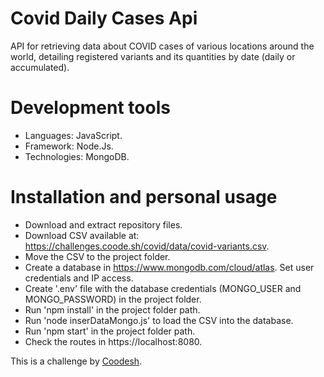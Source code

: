 # Covid Daily Cases Api

API for retrieving data about COVID cases of various locations around the world, detailing registered variants and its quantities by date (daily or accumulated).



# Development tools

 - Languages: JavaScript.
 - Framework: Node.Js.
 - Technologies: MongoDB. 

# Installation and personal usage

- Download and extract repository files.
- Download CSV available at: https://challenges.coode.sh/covid/data/covid-variants.csv.
- Move the CSV to the project folder.
- Create a database in  https://www.mongodb.com/cloud/atlas. Set user credentials and IP access.
- Create '.env' file with the database credentials (MONGO_USER and MONGO_PASSWORD) in the project folder.
- Run 'npm install' in the project folder path.
- Run 'node inserDataMongo.js' to load the CSV into the database.
- Run 'npm start' in the project folder path.
- Check the routes in https://localhost:8080.


This is a challenge by <a href="https://coodesh.com/">Coodesh</a>.



